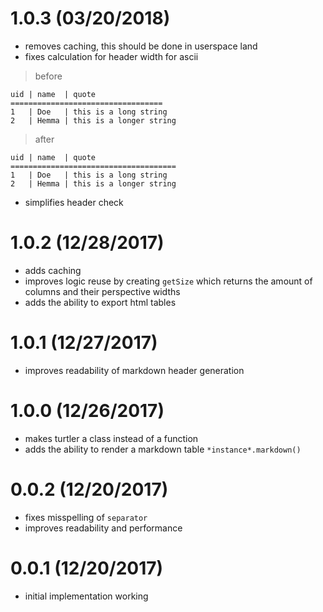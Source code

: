# 1.0.3 (03/20/2018)

- removes caching, this should be done in userspace land
- fixes calculation for header width for ascii

> before

```
uid | name  | quote                  
==================================
1   | Doe   | this is a long string  
2   | Hemma | this is a longer string
```

> after

```
uid | name  | quote                  
=====================================
1   | Doe   | this is a long string  
2   | Hemma | this is a longer string
```

- simplifies header check

# 1.0.2 (12/28/2017)

- adds caching
- improves logic reuse by creating `getSize` which returns the amount of columns and their perspective widths
- adds the ability to export html tables

# 1.0.1 (12/27/2017)

- improves readability of markdown header generation

# 1.0.0 (12/26/2017)

- makes turtler a class instead of a function
- adds the ability to render a markdown table `*instance*.markdown()`

# 0.0.2 (12/20/2017)

- fixes misspelling of `separator`
- improves readability and performance

# 0.0.1 (12/20/2017)

- initial implementation working

